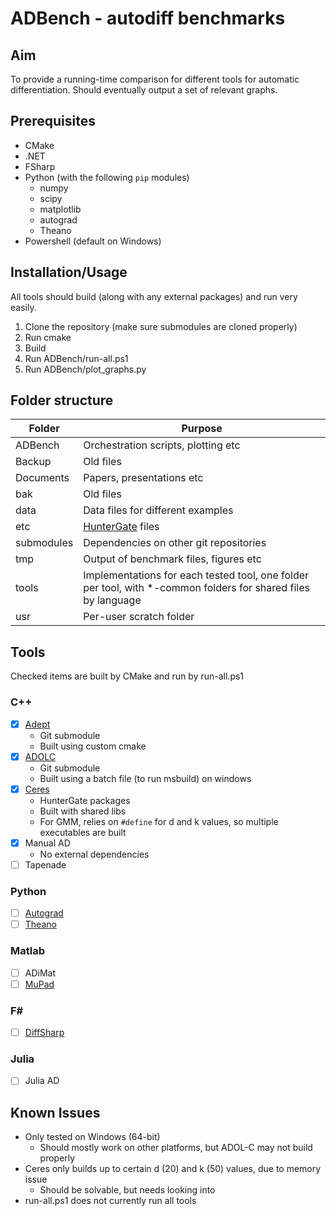 # ADBench - autodiff benchmarks

## Aim

To provide a running-time comparison for different tools for automatic differentiation. Should eventually output a set of relevant graphs.

## Prerequisites

- CMake
- .NET
- FSharp
- Python (with the following `pip` modules)
	- numpy
	- scipy
	- matplotlib
	- autograd
	- Theano
- Powershell (default on Windows)

## Installation/Usage

All tools should build (along with any external packages) and run very easily.

1) Clone the repository (make sure submodules are cloned properly)
2) Run cmake
3) Build
4) Run ADBench/run-all.ps1
5) Run ADBench/plot_graphs.py

## Folder structure

| Folder    | Purpose
| --------- | ------- |
| ADBench   | Orchestration scripts, plotting etc
| Backup	| Old files
| Documents | Papers, presentations etc
| bak		| Old files
| data      | Data files for different examples 
| etc		| [HunterGate](https://github.com/ruslo/hunter) files
| submodules| Dependencies on other git repositories
| tmp       | Output of benchmark files, figures etc
| tools     | Implementations for each tested tool, one folder per tool, with *-common folders for shared files by language
| usr       | Per-user scratch folder

## Tools

Checked items are built by CMake and run by run-all.ps1

### C++
- [x] [Adept](https://github.com/rjhogan/Adept-2)
	- Git submodule
	- Built using custom cmake
- [x] [ADOLC](https://gitlab.com/adol-c/adol-c)
	- Git submodule
	- Built using a batch file (to run msbuild) on windows
- [x] [Ceres](https://github.com/ceres-solver/ceres-solver)
	- HunterGate packages
	- Built with shared libs
	- For GMM, relies on `#define` for d and k values, so multiple executables are built
- [x] Manual AD
	- No external dependencies
- [ ] Tapenade

### Python
- [ ] [Autograd](https://github.com/HIPS/autograd)
- [ ] [Theano](https://github.com/Theano/Theano)

### Matlab
- [ ] ADiMat
- [ ] [MuPad](https://www.mathworks.com/discovery/mupad.html)

### F#
- [ ] [DiffSharp](https://github.com/DiffSharp/DiffSharp)

### Julia
- [ ] Julia AD

## Known Issues
- Only tested on Windows (64-bit)
	- Should mostly work on other platforms, but ADOL-C may not build properly
- Ceres only builds up to certain d (20) and k (50) values, due to memory issue
	- Should be solvable, but needs looking into
- run-all.ps1 does not currently run all tools
